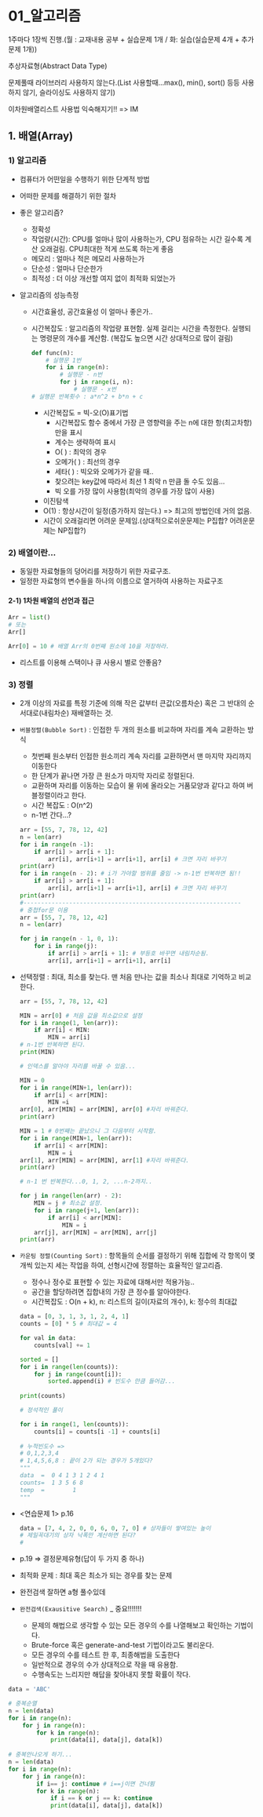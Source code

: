 # 01_알고리즘

1주마다 1장씩 진행.(월 : 교재내용 공부 + 실습문제 1개 / 화: 실습(실습문제 4개 + 추가문제 1개))

추상자료형(Abstract Data Type)

문제풀때 라이브러리 사용하지 않는다.(List 사용할때...max(), min(), sort() 등등 사용하지 않기, 슬라이싱도 사용하지 않기)

이차원배열리스트 사용법 익숙해지기!! => IM





## 1. 배열(Array)

### 1) 알고리즘

- 컴퓨터가 어떤일을 수행하기 위한 단계적 방법
- 어떠한 문제를 해결하기 위한 절차

- 좋은 알고리즘?

  - 정확성
  - 작업량(시간): CPU를 얼마나 많이 사용하는가, CPU 점유하는 시간 길수록 계산 오래걸림. CPU최대한 적게 쓰도록 하는게 좋음
  - 메모리 : 얼마나 적은 메모리 사용하는가
  - 단순성 : 얼마나 단순한가
  - 최적성 : 더 이상 개선할 여지 없이 최적화 되었는가

- 알고리즘의 성능측정

  - 시간효율성, 공간효율성 이 얼마나 좋은가..

  - 시간복잡도 : 알고리즘의 작업량 표현함. 실제 걸리는 시간을 측정한다. 실행되는 명령문의 개수를 계산함. (복잡도 높으면 시간 상대적으로 많이 걸림)

    ```python
    def func(n):
        # 실행문 1번
        for i in range(n):
            # 실행문 - n번
            for j in range(i, n):
                # 실행문 - x번
    # 실행문 반복횟수 : a*n^2 + b*n + c
    ```

    - 시간복잡도 = 빅-오(O)표기법
      - 시간복잡도 함수 중에서 가장 큰 영향력을 주는  n에 대한 항(최고차항)만을 표시
      - 계수는 생략하여 표시
      - O( ) : 최악의 경우
      - 오메가( ) : 최선의 경우
      - 세타( ) : 빅오와 오메가가 같을 때..
      - 찾으려는 key값에 따라서 최선 1 최악 n 만큼 돌 수도 있음...
      - 빅 오를 가장 많이 사용함(최악의 경우를 가장 많이 사용)
    - 이진탐색
    - O(1) : 항상시간이 일정(증가하지 않는다.) => 최고의 방법인데 거의 없음.
    - 시간이 오래걸리면 어려운 문제임.(상대적으로쉬운문제는 P집합? 어려운문제는 NP집합?)

### 2) 배열이란...

- 동일한 자료형들의 덩어리를 저장하기 위한 자료구조.
- 일정한 자료형의 변수들을 하나의 이름으로 열거하여 사용하는 자료구조

#### 2-1) 1차원 배열의 선언과 접근

```python
Arr = list()
# 또는
Arr[]

Arr[0] = 10 # 배열 Arr의 0번째 원소에 10을 저장하라.
```

- 리스트를 이용해 스택이나 큐 사용시 별로 안좋음?

### 3) 정렬

- 2개 이상의 자료를 특정 기준에 의해 작은 값부터 큰값(오름차순) 혹은 그 반대의 순서대로(내림차순) 재배열하는 것.

- `버블정렬(Bubble Sort)` : 인접한 두 개의 원소를 비교하며 자리를 계속 교환하는 방식

  - 첫번째 원소부터 인접한 원소끼리 계속 자리를 교환하면서 맨 마지막 자리까지 이동한다
  - 한 단계가 끝나면 가장 큰 원소가 마지막 자리로 정렬된다.
  - 교환하며 자리를 이동하는 모습이 물 위에 올라오는 거품모양과 같다고 하여 버블정렬이라고 한다.
  - 시간 복잡도 : O(n^2)
  - n-1번 간다...?

  ```python
  arr = [55, 7, 78, 12, 42]
  n = len(arr)
  for i in range(n -1):
      if arr[i] > arr[i + 1]:
          arr[i], arr[i+1] = arr[i+1], arr[i] # 크면 자리 바꾸기
  print(arr)
  for i in range(n - 2): # i가 가야할 범위를 줄임 -> n-1번 반복하면 됨!!
      if arr[i] > arr[i + 1]:
          arr[i], arr[i+1] = arr[i+1], arr[i] # 크면 자리 바꾸기
  print(arr)
  #--------------------------------------------------------------
  # 중첩for문 이용
  arr = [55, 7, 78, 12, 42]
  n = len(arr)
  
  for j in range(n - 1, 0, 1):
      for i in range(j):
          if arr[i] > arr[i + 1]: # 부등호 바꾸면 내림차순됨.
          arr[i], arr[i+1] = arr[i+1], arr[i]
  ```

- 선택정렬 : 최대, 최소를 찾는다. 맨 처음 만나는 값을 최소나 최대로 기억하고 비교한다.

  ```python
  arr = [55, 7, 78, 12, 42]
  
  MIN = arr[0] # 처음 값을 최소값으로 설정
  for i in range(1, len(arr)):
      if arr[i] < MIN:
          MIN = arr[i]
  # n-1번 반복하면 된다.        
  print(MIN)
  
  # 인덱스를 알아야 자리를 바꿀 수 있음...
  
  MIN = 0
  for i in range(MIN+1, len(arr)):
      if arr[i] < arr[MIN]:
          MIN =i
  arr[0], arr[MIN] = arr[MIN], arr[0] #자리 바꿔준다.
  print(arr)
  
  MIN = 1 # 0번째는 끝났으니 그 다음부터 시작함.
  for i in range(MIN+1, len(arr)):
      if arr[i] < arr[MIN]:
          MIN = i
  arr[1], arr[MIN] = arr[MIN], arr[1] #자리 바꿔준다.
  print(arr)
  
  # n-1 번 반복한다...0, 1, 2, ...n-2까지..
  
  for j in range(len(arr) - 2):
      MIN = j # 최소값 설정.
      for i in range(j+1, len(arr)):
          if arr[i] < arr[MIN]:
              MIN = i
      arr[j], arr[MIN] = arr[MIN], arr[j]
  print(arr)
  ```

  

- `카운팅 정렬(Counting Sort)` : 항목들의 순서를 결정하기 위해 집합에 각 항목이 몇개씩 있는지 세는 작업을 하여, 선형시간에 정렬하는 효율적인 알고리즘.

  - 정수나 정수로 표현할 수 있는 자료에 대해서만 적용가능..
  - 공간을 할당하려면 집합내의 가장 큰 정수를 알아야한다.
  - 시간복잡도 :  O(n + k), n: 리스트의 길이(자료의 개수), k: 정수의 최대값

  ```python
  data = [0, 3, 1, 3, 1, 2, 4, 1]
  counts = [0] * 5 # 최대값 = 4
  
  for val in data:
      counts[val] += 1
  
  sorted = []
  for i in range(len(counts)):
      for j in range(count[i]):
          sorted.append(i) # 빈도수 만큼 들어감...
          
  print(counts)
  
  # 정석적인 풀이
  
  for i in range(1, len(counts)):
      counts[i] = counts[i -1] + counts[i]
      
  # 누적빈도수 => 
  # 0,1,2,3,4
  # 1,4,5,6,8 : 끝이 2가 되는 경우가 5개있다?
  """
  data  =  0 4 1 3 1 2 4 1 
  counts=  1 3 5 6 8
  temp  =        1  
  """
  ```

  

- <연습문제 1> p.16

  ```python
  data = [7, 4, 2, 0, 0, 6, 0, 7, 0] # 상자들이 쌓여있는 높이
  # 제일꼭대기의 상자 낙폭만 계산하면 된다?
  # 
  ```

- <Baby-gin Game> p.19 => 결정문제유형(답이 두 가지 중 하나)

- 최적화 문제 : 최대 혹은 최소가 되는 경우를 찾는 문제

- 완전검색 잘하면 a형 풀수있데

- `완전검색(Exausitive Search)` _ 중요!!!!!!!

  - 문제의 해법으로 생각할 수 있는 모든 경우의 수를 나열해보고 확인하는 기법이다.
  - Brute-force 혹은 generate-and-test 기법이라고도 불리운다.
  - 모든 경우의 수를 테스트 한 후, 최종해법을 도출한다
  - 일반적으로 경우의 수가 상대적으로 작을 때 유용함.
  - 수행속도는 느리지만 해답을 찾아내지 못할 확률이 작다.

```python
data = 'ABC'

# 중복순열
n = len(data)
for i in range(n):
    for j in range(n):
        for k in range(n):
            print(data[i], data[j], data[k])
            
# 중복안나오게 하기...            
n = len(data)
for i in range(n):
    for j in range(n):
       	if i== j: continue # i==j이면 건너뜀
        for k in range(n):
            if i == k or j == k: continue
            print(data[i], data[j], data[k])
```

